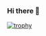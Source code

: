 ### Hi there 👋



[![trophy](https://github-profile-trophy.vercel.app/?username=notarib-catcher)](https://github.com/ryo-ma/github-profile-trophy)


<!--
**notarib-catcher/notarib-catcher** is a ✨ _special_ ✨ repository because its `README.md` (this file) appears on your GitHub profile.

Here are some ideas to get you started:

- 🔭 I’m currently working on ...
- 🌱 I’m currently learning ...
- 👯 I’m looking to collaborate on ...
- 🤔 I’m looking for help with ...
- 💬 Ask me about ...
- 📫 How to reach me: ...
- 😄 Pronouns: ...
- ⚡ Fun fact: ...
-->

